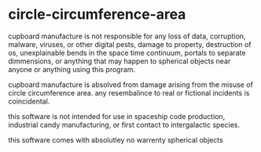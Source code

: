 # circle-circumference-area

cupboard manufacture is not responsible for any loss of data, corruption, malware, viruses, or other digital pests, damage to property, destruction of os, unexplainable bends in the space time continuum, portals to separate dimmensions, or anything that may happen to spherical objects near anyone or anything using this program.

cupboard manufacture is absolved from damage arising from the misuse of circle circumference area. any resembalince to real or fictional incidents is coincidental.

this software is not intended for use in spaceship code production, industrial candy manufacturing, or first contact to intergalactic species.

this software comes with absolutley no warrenty spherical objects
